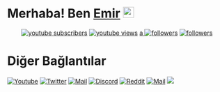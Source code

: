 # Merhaba! Ben [Emir](https://github.com/Rurouniee) <img src="https://github.com/rurouniee/rurouniee/blob/main/mrb.gif" width="25px">

<p align="center">  
  <a href="https://www.youtube.com/c/Rurouniee?sub_confirmation=1">
    <img alt="youtube subscribers" title="Youtube Kanalıma Abone Ol" src="https://img.shields.io/youtube/channel/subscribers/UCVRhrcoG6FOvHGKehYtvKHg?color=%23E05D44&label=ABONEOL&logo=youtube&style=for-the-badge&labelColor=CE4630"/></a> 
  <a href="https://www.youtube.com/c/Rurouniee">
    <img alt="youtube views" title="YouTube İzlenme Sayım" src="https://img.shields.io/youtube/channel/views/UCVRhrcoG6FOvHGKehYtvKHg?color=%23E1AD0E&logo=youtube&style=for-the-badge&labelColor=C79600"/></a> 
  <a href="https://twitter.com/rurouniee">a
    <img alt="followers" title="Twitter'dan Takip Et" src="https://img.shields.io/twitter/follow/rurouniee?color=55960c&labelColor=488207&label=TakipEt&logo=twitter&logoColor=white&style=for-the-badge"/></a>
  <a href="https://github.com/Rurouniee">
    <img alt="followers" title="Github'dan Takip Et" src="https://img.shields.io/github/followers/rurouniee?color=236ad3&labelColor=1155ba&style=for-the-badge&logo=github&label=TakipEt"/></a>
</p>

# Diğer Bağlantılar

[![Youtube](https://img.shields.io/badge/-YouTube-red?style=for-the-badge&logo=youtube&logoColor=white)](https://www.youtube.com/c/Rurouniee)
[![Twitter](https://img.shields.io/badge/Twitter-1DA1F2?style=for-the-badge&logo=twitter&logoColor=white)](https://twitter.com/rurouniee)
[![Mail](https://img.shields.io/badge/INSTAGRAM%20-DC3175.svg?&style=for-the-badge&logo=instagram&logoColor=white)](https://www.instagram.com/rurouniee)
[![Discord](https://img.shields.io/badge/Discord-7289DA?style=for-the-badge&logo=discord&logoColor=white)](https://discord.gg/rurouniee)
[![Reddit](https://img.shields.io/badge/Reddit-FF4500?style=for-the-badge&logo=reddit&logoColor=white)](https://www.reddit.com/user/rurouniee)
[![Mail](https://img.shields.io/badge/gmail-%23D14836.svg?&style=for-the-badge&logo=gmail&logoColor=white)](mailto:rurouniee@gmail.com)
<img src="https://komarev.com/ghpvc/?username=rurouniee&style=for-the-badge&label=Ziyaretçi"/>
